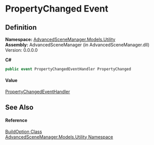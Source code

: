 # PropertyChanged Event




## Definition
**Namespace:** <a href="N_AdvancedSceneManager_Models_Utility">AdvancedSceneManager.Models.Utility</a>  
**Assembly:** AdvancedSceneManager (in AdvancedSceneManager.dll) Version: 0.0.0.0

**C#**
``` C#
public event PropertyChangedEventHandler PropertyChanged
```



#### Value
<a href="https://learn.microsoft.com/dotnet/api/system.componentmodel.propertychangedeventhandler" target="_blank" rel="noopener noreferrer">PropertyChangedEventHandler</a>

## See Also


#### Reference
<a href="T_AdvancedSceneManager_Models_Utility_BuildOption">BuildOption Class</a>  
<a href="N_AdvancedSceneManager_Models_Utility">AdvancedSceneManager.Models.Utility Namespace</a>  
